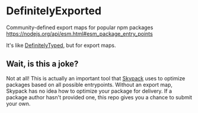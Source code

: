 # DefinitelyExported
Community-defined export maps for popular npm packages https://nodejs.org/api/esm.html#esm_package_entry_points

It's like [DefinitelyTyped](https://github.com/DefinitelyTyped/DefinitelyTyped), but for export maps.

## Wait, is this a joke?

Not at all! This is actually an important tool that [Skypack](https://ww.skypack.dev) uses to optimize packages based on all possible entrypoints. Without an export map, Skypack has no idea how to optimize your package for delivery. If a package author hasn't provided one, this repo gives you a chance to submit your own.
